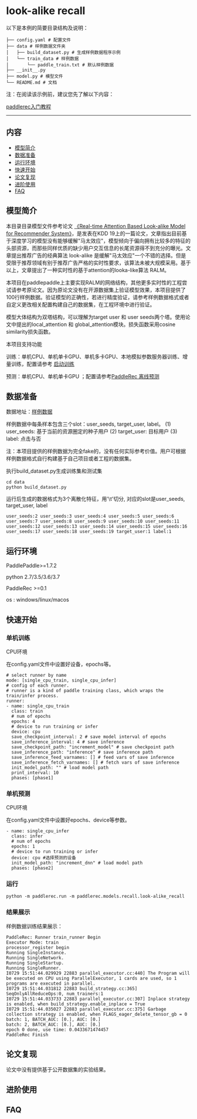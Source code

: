# look-alike recall

 以下是本例的简要目录结构及说明： 

```
├── config.yaml # 配置文件
├── data # 样例数据文件夹
│   ├── build_dataset.py # 生成样例数据程序示例
│   └── train_data # 样例数据 
│       └── paddle_train.txt # 默认样例数据
├── __init__.py
├── model.py # 模型文件
└── README.md # 文档
```

注：在阅读该示例前，建议您先了解以下内容：

[paddlerec入门教程](https://github.com/PaddlePaddle/PaddleRec/blob/master/README.md)


---
## 内容

- [模型简介](#模型简介)
- [数据准备](#数据准备)
- [运行环境](#运行环境)
- [快速开始](#快速开始)
- [论文复现](#论文复现)
- [进阶使用](#进阶使用)
- [FAQ](#FAQ)

## 模型简介

本目录目录模型文件参考论文 [《Real-time Attention Based Look-alike Model for Recommender System》]( https://arxiv.org/pdf/1906.05022)，是发表在KDD 19上的一篇论文，文章指出目前基于深度学习的模型没有能够缓解"马太效应"，模型倾向于偏向拥有比较多的特征的头部资源，而那些同样优质的缺少用户交互信息的长尾资源得不到充分的曝光。文章提出推荐广告的经典算法 look-alike 是缓解"马太效应"一个不错的选择。但是受限于推荐领域有别于推荐广告严格的实时性要求，该算法未被大规模采用。基于以上，文章提出了一种实时性的基于attention的looka-like算法 RALM。

本项目在paddlepaddle上主要实现RALM的网络结构，其他更多实时性的工程尝试请参考原论文。因为原论文没有在开源数据集上验证模型效果，本项目提供了100行样例数据。验证模型的正确性，若进行精度验证，请参考样例数据格式或者自定义更改相关配置构建自己的数据集，在工程环境中进行验证。

模型大体结构为双塔结构，可以理解为target user 和 user seeds两个塔。使用论文中提出的local_attention 和 global_attention模块。损失函数采用cosine similarity损失函数。

本项目支持功能

训练：单机CPU、单机单卡GPU、单机多卡GPU、本地模拟参数服务器训练、增量训练，配置请参考 [启动训练](https://github.com/PaddlePaddle/PaddleRec/blob/master/doc/train.md)   

预测：单机CPU、单机单卡GPU ；配置请参考[PaddleRec 离线预测](https://github.com/PaddlePaddle/PaddleRec/blob/master/doc/predict.md) 

## 数据准备

数据地址：[样例数据](./data/train_data/paddle_train.txt)

样例数据中每条样本包含三个slot：user_seeds, target_user, label。
 (1) user_seeds: 基于当前的资源圈定的种子用户
 (2) target_user: 目标用户
 (3) label: 点击与否

注：本项目提供的样例数据为完全fake的，没有任何实际参考价值。用户可根据样例数据格式自行构建基于自己项目或者工程的数据集。

执行build_dataset.py生成训练集和测试集

```
cd data
python build_dataset.py
```

运行后生成的数据格式为3个离散化特征，用'\t'切分, 对应的slot是user_seeds, target_user, label
```
user_seeds:2 user_seeds:3 user_seeds:4 user_seeds:5 user_seeds:6 user_seeds:7 user_seeds:8 user_seeds:9 user_seeds:10 user_seeds:11 user_seeds:12 user_seeds:13 user_seeds:14 user_seeds:15 user_seeds:16 user_seeds:17 user_seeds:18 user_seeds:19 target_user:1 label:1 
```


## 运行环境

PaddlePaddle>=1.7.2 

python 2.7/3.5/3.6/3.7

PaddleRec >=0.1

os : windows/linux/macos



## 快速开始

### 单机训练

CPU环境

在config.yaml文件中设置好设备，epochs等。

```
# select runner by name
mode: [single_cpu_train, single_cpu_infer]
# config of each runner.
# runner is a kind of paddle training class, which wraps the train/infer process.
runner:
- name: single_cpu_train
  class: train
  # num of epochs
  epochs: 4
  # device to run training or infer
  device: cpu
  save_checkpoint_interval: 2 # save model interval of epochs
  save_inference_interval: 4 # save inference
  save_checkpoint_path: "increment_model" # save checkpoint path
  save_inference_path: "inference" # save inference path
  save_inference_feed_varnames: [] # feed vars of save inference
  save_inference_fetch_varnames: [] # fetch vars of save inference
  init_model_path: "" # load model path
  print_interval: 10
  phases: [phase1]
```

### 单机预测

CPU环境

在config.yaml文件中设置好epochs、device等参数。

```
- name: single_cpu_infer
  class: infer
  # num of epochs
  epochs: 1
  # device to run training or infer
  device: cpu #选择预测的设备
  init_model_path: "increment_dnn" # load model path
  phases: [phase2]
```

### 运行
```
python -m paddlerec.run -m paddlerec.models.recall.look-alike_recall
```


### 结果展示

样例数据训练结果展示：

```
PaddleRec: Runner train_runner Begin
Executor Mode: train
processor_register begin
Running SingleInstance.
Running SingleNetwork.
Running SingleStartup.
Running SingleRunner.
I0729 15:51:44.029929 22883 parallel_executor.cc:440] The Program will be executed on CPU using ParallelExecutor, 1 cards are used, so 1 programs are executed in parallel.
I0729 15:51:44.031812 22883 build_strategy.cc:365] SeqOnlyAllReduceOps:0, num_trainers:1
I0729 15:51:44.033733 22883 parallel_executor.cc:307] Inplace strategy is enabled, when build_strategy.enable_inplace = True
I0729 15:51:44.035027 22883 parallel_executor.cc:375] Garbage collection strategy is enabled, when FLAGS_eager_delete_tensor_gb = 0
batch: 1, BATCH_AUC: [0.], AUC: [0.]
batch: 2, BATCH_AUC: [0.], AUC: [0.]
epoch 0 done, use time: 0.0433671474457
PaddleRec Finish
```

## 论文复现

论文中没有提供基于公开数据集的实验结果。

## 进阶使用

## FAQ
